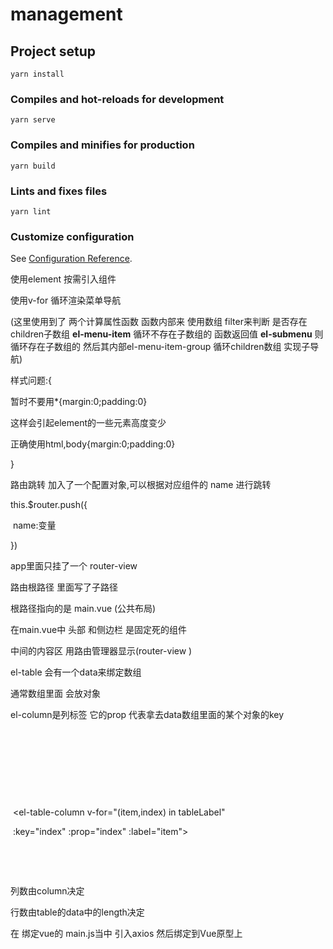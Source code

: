 # management

## Project setup
```
yarn install
```

### Compiles and hot-reloads for development
```
yarn serve
```

### Compiles and minifies for production
```
yarn build
```

### Lints and fixes files
```
yarn lint
```

### Customize configuration
See [Configuration Reference](https://cli.vuejs.org/config/).

<!-- 实现步骤 -->

使用element 按需引入组件 

使用v-for 循环渲染菜单导航

(这里使用到了 两个计算属性函数  函数内部来 使用数组 filter来判断 是否存在children子数组  **el-menu-item** 循环不存在子数组的 函数返回值 **el-submenu** 则循环存在子数组的  然后其内部el-menu-item-group 循环children数组 实现子导航)

样式问题:{

暂时不要用*{margin:0;padding:0}

这样会引起element的一些元素高度变少

正确使用html,body{margin:0;padding:0}

}



路由跳转 加入了一个配置对象,可以根据对应组件的 name 进行跳转

this.$router.push({

​	name:变量

})

app里面只挂了一个 router-view 

路由根路径 里面写了子路径 

根路径指向的是 main.vue (公共布局)

在main.vue中  头部 和侧边栏 是固定死的组件 

中间的内容区 用路由管理器显示(router-view )



el-table 会有一个data来绑定数组

通常数组里面 会放对象



el-column是列标签 它的prop 代表拿去data数组里面的某个对象的key



​    <!-- 这里data绑定了 tableData数组-->

​        <el-table :data="tableData">

​        <!-- 下面的 prop里是传入的index会作为tableData的key -->

​        <!-- label则是 每一列的标题 -->

​          <el-table-column v-for="(item,index) in tableLabel" 

​          :key="index" :prop="index" :label="item">

​          </el-table-column>

​        </el-table>

列数由column决定

行数由table的data中的length决定

<!-- axios -->
<!-- 这个项目 axios 没有使用Vue.use  -->
<!-- 而是绑定Vue的原型上 -->
在 绑定vue的 main.js当中 引入axios 然后绑定到Vue原型上